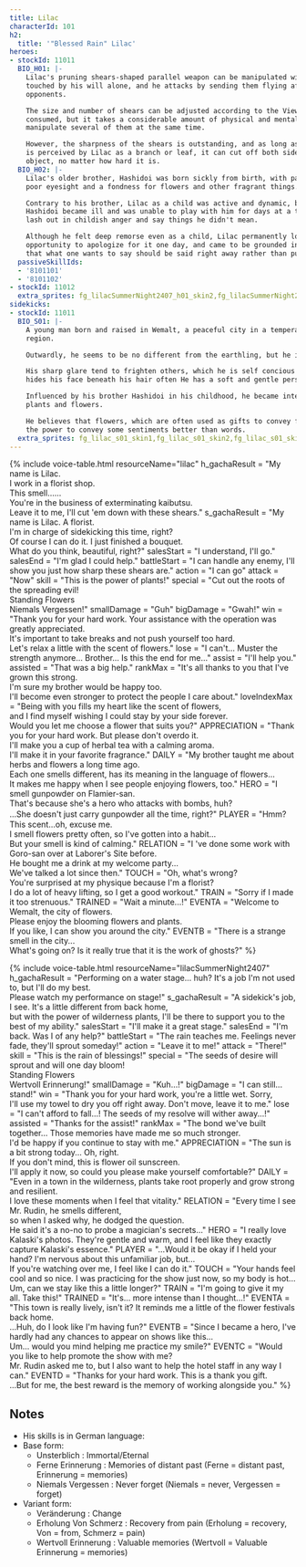 ```yaml
---
title: Lilac
characterId: 101
h2:
  title: '"Blessed Rain" Lilac'
heroes:
- stockId: 11011
  BIO_H01: |-
    Lilac's pruning shears-shaped parallel weapon can be manipulated without being
    touched by his will alone, and he attacks by sending them flying after
    opponents.

    The size and number of shears can be adjusted according to the ViewPower
    consumed, but it takes a considerable amount of physical and mental strength to
    manipulate several of them at the same time.

    However, the sharpness of the shears is outstanding, and as long as the object
    is perceived by Lilac as a branch or leaf, it can cut off both sides of any
    object, no matter how hard it is.
  BIO_H02: |-
    Lilac's older brother, Hashidoi was born sickly from birth, with particularly
    poor eyesight and a fondness for flowers and other fragrant things.

    Contrary to his brother, Lilac as a child was active and dynamic, but when
    Hashidoi became ill and was unable to play with him for days at a time, he would
    lash out in childish anger and say things he didn't mean.

    Although he felt deep remorse even as a child, Lilac permanently lost the
    opportunity to apologize for it one day, and came to be grounded in the idea
    that what one wants to say should be said right away rather than put off.
  passiveSkillIds:
  - '8101101'
  - '8101102'
- stockId: 11012
  extra_sprites: fg_lilacSummerNight2407_h01_skin2,fg_lilacSummerNight2407_h01_skin3,fg_lilacSummerNight2407_h01_skin4,fg_lilacSummerNight2407_h01_skin5,fg_lilacSummerNight2407_h01_skin6,fg_lilacSummerNight2407_h01_skin7,fg_lilacSummerNight2407_h02_skin2
sidekicks:
- stockId: 11011
  BIO_S01: |-
    A young man born and raised in Wemalt, a peaceful city in a temperate alien
    region.

    Outwardly, he seems to be no different from the earthling, but he is an alien.

    His sharp glare tend to frighten others, which he is self concious about, so he
    hides his face beneath his hair often He has a soft and gentle personality.

    Influenced by his brother Hashidoi in his childhood, he became interested in
    plants and flowers.

    He believes that flowers, which are often used as gifts to convey feelings, have
    the power to convey some sentiments better than words.
  extra_sprites: fg_lilac_s01_skin1,fg_lilac_s01_skin2,fg_lilac_s01_skin3
---
```


{% include voice-table.html resourceName="lilac"
h_gachaResult = "My name is Lilac.<br>I work in a florist shop.<br>This smell......<br>You're in the business of exterminating kaibutsu.<br>Leave it to me, I'll cut 'em down with these shears."
s_gachaResult = "My name is Lilac. A florist.<br>I'm in charge of sidekicking this time, right?<br>Of course I can do it. I just finished a bouquet.<br>What do you think, beautiful, right?"
salesStart = "I understand, I'll go."
salesEnd = "I'm glad I could help."
battleStart = "I can handle any enemy, I'll show you just how sharp these shears are."
action = "I can go"
attack = "Now"
skill = "This is the power of plants!"
special = "Cut out the roots of the spreading evil!<br>Standing Flowers<br>Niemals Vergessen!"
smallDamage = "Guh"
bigDamage = "Gwah!"
win = "Thank you for your hard work. Your assistance with the operation was greatly appreciated.<br>It's important to take breaks and not push yourself too hard.<br>Let's relax a little with the scent of flowers."
lose = "I can't... Muster the strength anymore... Brother... Is this the end for me..."
assist = "I'll help you."
assisted = "That was a big help."
rankMax = "It's all thanks to you that I've grown this strong.<br>I'm sure my brother would be happy too.<br>I'll become even stronger to protect the people I care about."
loveIndexMax = "Being with you fills my heart like the scent of flowers,<br>and I find myself wishing I could stay by your side forever.<br>Would you let me choose a flower that suits you?"
APPRECIATION = "Thank you for your hard work. But please don't overdo it.<br>I'll make you a cup of herbal tea with a calming aroma.<br>I'll make it in your favorite fragrance."
DAILY = "My brother taught me about herbs and flowers a long time ago.<br>Each one smells different, has its meaning in the language of flowers...<br>It makes me happy when I see people enjoying flowers, too."
HERO = "I smell gunpowder on Flamier-san.<br>That's because she's a hero who attacks with bombs, huh?<br>...She doesn't just carry gunpowder all the time, right?"
PLAYER = "Hmm?　This scent...oh, excuse me.<br>I smell flowers pretty often, so I've gotten into a habit...<br>But your smell is kind of calming."
RELATION = "I 've done some work with Goro-san over at Laborer's Site before.<br>He bought me a drink at my welcome party...<br>We've talked a lot since then."
TOUCH = "Oh, what's wrong?<br>You're surprised at my physique because I'm a florist?<br>I do a lot of heavy lifting, so I get a good workout."
TRAIN = "Sorry if I made it too strenuous."
TRAINED = "Wait a minute...!"
EVENTA = "Welcome to Wemalt, the city of flowers.<br>Please enjoy the blooming flowers and plants.<br>If you like, I can show you around the city."
EVENTB = "There is a strange smell in the city...<br>What's going on? Is it really true that it is the work of ghosts?"
%}

{% include voice-table.html resourceName="lilacSummerNight2407"
h_gachaResult = "Performing on a water stage... huh? It's a job I'm not used to, but I'll do my best.<br>Please watch my performance on stage!"
s_gachaResult = "A sidekick's job, I see. It's a little different from back home,<br>but with the power of wilderness plants, I'll be there to support you to the best of my ability."
salesStart = "I'll make it a great stage."
salesEnd = "I'm back. Was I of any help?"
battleStart = "The rain teaches me. Feelings never fade, they'll sprout someday!"
action = "Leave it to me!"
attack = "There!"
skill = "This is the rain of blessings!"
special = "The seeds of desire will sprout and will one day bloom!<br>Standing Flowers<br>Wertvoll Erinnerung!"
smallDamage = "Kuh...!"
bigDamage = "I can still... stand!"
win = "Thank you for your hard work, you're a little wet. Sorry,<br>I'll use my towel to dry you off right away. Don't move, leave it to me."
lose = "I can't afford to fall...! The seeds of my resolve will wither away...!"
assisted = "Thanks for the assist!"
rankMax = "The bond we've built together... Those memories have made me so much stronger.<br>I'd be happy if you continue to stay with me."
APPRECIATION = "The sun is a bit strong today... Oh, right.<br>If you don't mind, this is flower oil sunscreen.<br>I'll apply it now, so could you please make yourself comfortable?"
DAILY = "Even in a town in the wilderness, plants take root properly and grow strong and resilient.<br>I love these moments when I feel that vitality."
RELATION = "Every time I see Mr. Rudin, he smells different,<br>so when I asked why, he dodged the question.<br>He said it's a no-no to probe a magician's secrets..."
HERO = "I really love Kalaski's photos. They're gentle and warm, and I feel like they exactly capture Kalaski's essence."
PLAYER = "…Would it be okay if I held your hand? I'm nervous about this unfamiliar job, but...<br>If you're watching over me, I feel like I can do it."
TOUCH = "Your hands feel cool and so nice. I was practicing for the show just now, so my body is hot...<br>Um, can we stay like this a little longer?"
TRAIN = "I'm going to give it my all. Take this!"
TRAINED = "It's... more intense than I thought...!"
EVENTA = "This town is really lively, isn't it? It reminds me a little of the flower festivals back home.<br>...Huh, do I look like I'm having fun?"
EVENTB = "Since I became a hero, I've hardly had any chances to appear on shows like this...<br>Um... would you mind helping me practice my smile?"
EVENTC = "Would you like to help promote the show with me?<br>Mr. Rudin asked me to, but I also want to help the hotel staff in any way I can."
EVENTD = "Thanks for your hard work. This is a thank you gift.<br>...But for me, the best reward is the memory of working alongside you."
%}

## Notes

- His skills is in German language:
- Base form:
  - Unsterblich : Immortal/Eternal
  - Ferne Erinnerung : Memories of distant past (Ferne = distant past, Erinnerung = memories)
  - Niemals Vergessen : Never forget (Niemals = never, Vergessen = forget)
- Variant form:
  - Veränderung : Change
  - Erholung Von Schmerz : Recovery from pain (Erholung = recovery, Von = from, Schmerz = pain)
  - Wertvoll Erinnerung : Valuable memories (Wertvoll = Valuable Erinnerung = memories)
